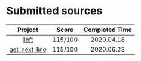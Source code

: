 <!-- # 

![42_cursus](42_cursus.png)

## Submitted sources -->
# Submitted sources

| Project | Score | Completed Time |
| :-----: | :---: | :------------: |
| [libft](https://github.com/JUD210/42_libft) | 115/100 | 2020.04.18 |
| [get_next_line](https://github.com/JUD210/42_get_next_line) | 115/100 | 2020.06.23 |
